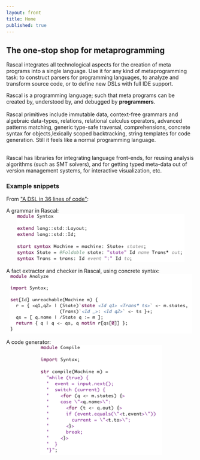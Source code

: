 ```yaml
---
layout: front
title: Home
published: true
---
```


## The one-stop shop for metaprogramming

<p class="lead"> 
Rascal integrates all technological aspects for the creation of meta programs
into a single language.  Use it for any kind of metaprogramming task: to
construct parsers for programming languages, to analyze and transform source
code, or to define new DSLs with full IDE support.
</p>

<p class="lead"> 
Rascal is a programming language; such that meta programs
can be created by, understood by, and debugged by <strong>programmers</strong>.

<br>
<br>
Rascal primitives include immutable data, context-free grammars and algebraic data-types, relations, relational calculus operators,
advanced patterns matching, generic type-safe traversal, comprehensions, concrete syntax for objects,lexically scoped backtracking,
string templates for code generation. Still it feels like a normal programming language.
<br>
<br>

Rascal has libraries for integrating language front-ends, for reusing analysis
algorithms (such as SMT solvers), and for getting typed meta-data out of
version management systems, for interactive visualization, etc.  
</p>

### Example snippets

From ["A DSL in 36 lines of code"](dsl-in-36-lines-of-code):

A grammar in Rascal:
<img src="/assets/img/SyntaxSTM.png" alt="SyntaxSTM" style="width:450px; display: block; margin-left: auto; margin-right: auto;"/>

A fact extractor and checker in Rascal, using concrete syntax:
<img src="/assets/img/AnalyzeSTM.png" alt="AnalyzeSTM" style="width:487px; display: block; margin-left: auto; margin-right: auto;"/>

A code generator:
<img src="/assets/img/CompileSTM.png" alt="CompileSTM" style="width:325px; display: block; margin-left: auto; margin-right: auto;"/>
